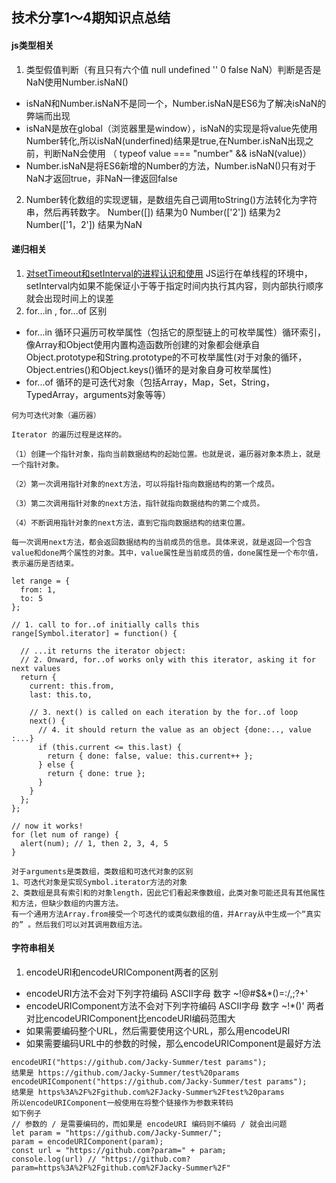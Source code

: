 ## 技术分享1～4期知识点总结

####  js类型相关

1. 类型假值判断（有且只有六个值 null undefined '' 0 false NaN）判断是否是NaN使用Number.isNaN()
- isNaN和Number.isNaN不是同一个，Number.isNaN是ES6为了解决isNaN的弊端而出现
- isNaN是放在global（浏览器里是window），isNaN的实现是将value先使用Number转化,所以isNaN(underfined)结果是true,在Number.isNaN出现之前，判断NaN会使用 （ typeof value === "number" && isNaN(value)）
- Number.isNaN是将ES6新增的Number的方法，Number.isNaN()只有对于NaN才返回true，非NaN一律返回false
2.  Number转化数组的实现逻辑，是数组先自己调用toString()方法转化为字符串，然后再转数字。 Number([]) 结果为0 Number(['2']) 结果为2 Number(['1，2']) 结果为NaN

#### 递归相关

1. [ 对setTimeout和setInterval的进程认识和使用](https://www.cnblogs.com/BluceLee/p/13749706.html/) JS运行在单线程的环境中，setInterval内如果不能保证小于等于指定时间内执行其内容，则内部执行顺序就会出现时间上的误差
2. for...in , for...of 区别
- for...in 循环只遍历可枚举属性（包括它的原型链上的可枚举属性）循环索引，像Array和Object使用内置构造函数所创建的对象都会继承自Object.prototype和String.prototype的不可枚举属性(对于对象的循环，Object.entries()和Object.keys()循环的是对象自身可枚举属性)
- for...of 循环的是可迭代对象（包括Array，Map，Set，String，TypedArray，arguments对象等等）

```
何为可迭代对象（遍历器）

Iterator 的遍历过程是这样的。

（1）创建一个指针对象，指向当前数据结构的起始位置。也就是说，遍历器对象本质上，就是一个指针对象。

（2）第一次调用指针对象的next方法，可以将指针指向数据结构的第一个成员。

（3）第二次调用指针对象的next方法，指针就指向数据结构的第二个成员。

（4）不断调用指针对象的next方法，直到它指向数据结构的结束位置。

每一次调用next方法，都会返回数据结构的当前成员的信息。具体来说，就是返回一个包含value和done两个属性的对象。其中，value属性是当前成员的值，done属性是一个布尔值，表示遍历是否结束。

let range = {
  from: 1,
  to: 5
};

// 1. call to for..of initially calls this
range[Symbol.iterator] = function() {

  // ...it returns the iterator object:
  // 2. Onward, for..of works only with this iterator, asking it for next values
  return {
    current: this.from,
    last: this.to,

    // 3. next() is called on each iteration by the for..of loop
    next() {
      // 4. it should return the value as an object {done:.., value :...}
      if (this.current <= this.last) {
        return { done: false, value: this.current++ };
      } else {
        return { done: true };
      }
    }
  };
};

// now it works!
for (let num of range) {
  alert(num); // 1, then 2, 3, 4, 5
} 
```


```
对于arguments是类数组，类数组和可迭代对象的区别
1、可迭代对象是实现Symbol.iterator方法的对象
2、类数组是具有索引和的对象length，因此它们看起来像数组，此类对象可能还具有其他属性和方法，但缺少数组的内置方法。
有一个通用方法Array.from接受一个可迭代的或类似数组的值，并Array从中生成一个“真实的” 。然后我们可以对其调用数组方法。
```

#### 字符串相关
1. encodeURI和encodeURIComponent两者的区别
- encodeURI方法不会对下列字符编码 ASCII字母 数字 ~!@#$&*()=:/,;?+'
- encodeURIComponent方法不会对下列字符编码 ASCII字母 数字 ~!*()' 两者对比encodeURIComponent比encodeURI编码范围大
- 如果需要编码整个URL，然后需要使用这个URL，那么用encodeURI
- 如果需要编码URL中的参数的时候，那么encodeURIComponent是最好方法

```
encodeURI("https://github.com/Jacky-Summer/test params");
结果是 https://github.com/Jacky-Summer/test%20params
encodeURIComponent("https://github.com/Jacky-Summer/test params");
结果是 https%3A%2F%2Fgithub.com%2FJacky-Summer%2Ftest%20params
所以encodeURIComponent一般使用在将整个链接作为参数来转码
如下例子
// 参数的 / 是需要编码的，而如果是 encodeURI 编码则不编码 / 就会出问题
let param = "https://github.com/Jacky-Summer/";
param = encodeURIComponent(param);
const url = "https://github.com?param=" + param;
console.log(url) // "https://github.com?param=https%3A%2F%2Fgithub.com%2FJacky-Summer%2F"
```